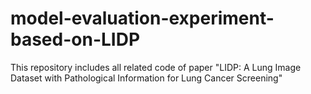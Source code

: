 # model-evaluation-experiment-based-on-LIDP
This repository includes all related code of paper "LIDP: A Lung Image Dataset with Pathological Information for Lung Cancer Screening"
